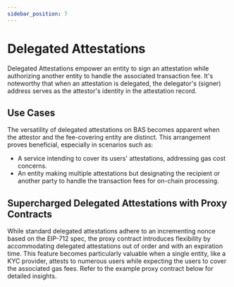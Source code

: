 ```yaml
---
sidebar_position: 7
---
```

# Delegated Attestations

Delegated Attestations empower an entity to sign an attestation while authorizing another entity to handle the associated transaction fee. It's noteworthy that when an attestation is delegated, the delegator's (signer) address serves as the attestor's identity in the attestation record.

## Use Cases

The versatility of delegated attestations on BAS becomes apparent when the attestor and the fee-covering entity are distinct. This arrangement proves beneficial, especially in scenarios such as:

- A service intending to cover its users' attestations, addressing gas cost concerns.
- An entity making multiple attestations but designating the recipient or another party to handle the transaction fees for on-chain processing.

## Supercharged Delegated Attestations with Proxy Contracts

While standard delegated attestations adhere to an incrementing nonce based on the EIP-712 spec, the proxy contract introduces flexibility by accommodating delegated attestations out of order and with an expiration time. This feature becomes particularly valuable when a single entity, like a KYC provider, attests to numerous users while expecting the users to cover the associated gas fees. Refer to the example proxy contract below for detailed insights.
